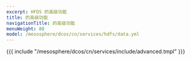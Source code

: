 ```yaml
---
excerpt: HFDS 的高级功能
title: 的高级功能
navigationTitle: 的高级功能
menuWeight: 80
model: /mesosphere/dcos/cn/services/hdfs/data.yml
---
```


{{{ include "/mesosphere/dcos/cn/services/include/advanced.tmpl" }}}

